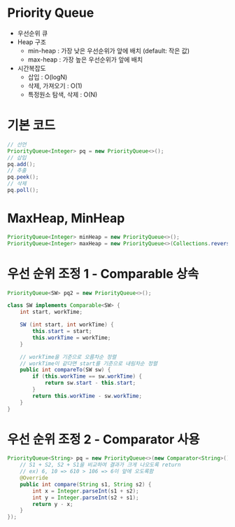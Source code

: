 # Priority Queue

- 우선순위 큐
- Heap 구조
  - min-heap : 가장 낮은 우선순위가 앞에 배치 (default: 작은 값)
  - max-heap : 가장 높은 우선순위가 앞에 배치
- 시간복잡도
  - 삽입 : O(logN)
  - 삭제, 가져오기 : O(1)
  - 특정원소 탐색, 삭제 : O(N)

# 기본 코드

```java
// 선언
PriorityQueue<Integer> pq = new PriorityQueue<>();
// 삽입
pq.add();
// 추출
pq.peek();
// 삭제
pq.poll();
```

# MaxHeap, MinHeap

```java
PriorityQueue<Integer> minHeap = new PriorityQueue<>();
PriorityQueue<Integer> maxHeap = new PriorityQueue<>(Collections.reverseOrder());
```

# 우선 순위 조정 1 - Comparable 상속

```java
PriorityQueue<SW> pq2 = new PriorityQueue<>();

class SW implements Comparable<SW> {
    int start, workTime;

    SW (int start, int workTime) {
        this.start = start;
        this.workTime = workTime;
    }

    // workTime을 기준으로 오름차순 정렬
    // workTime이 같다면 start를 기준으로 내림차순 정렬
    public int compareTo(SW sw) {
        if (this.workTime == sw.workTime) {
            return sw.start - this.start;
        }
        return this.workTime - sw.workTime;
    }
}
```

# 우선 순위 조정 2 - Comparator 사용

```java
PriorityQueue<String> pq = new PriorityQueue<>(new Comparator<String>() {
    // S1 + S2, S2 + S1을 비교하여 결과가 크게 나오도록 return
    // ex) 6, 10 => 610 > 106 => 6이 앞에 오도록함
    @Override
    public int compare(String s1, String s2) {
        int x = Integer.parseInt(s1 + s2);
        int y = Integer.parseInt(s2 + s1);
        return y - x;
    }
});
```